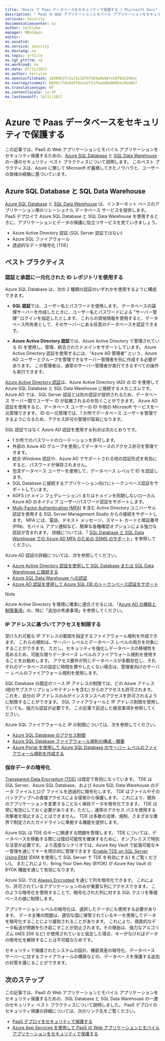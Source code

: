 ```yaml
---
title: "Azure で Paas データベースをセキュリティで保護する | Microsoft Docs"
description: " PaaS の Web アプリケーションとモバイル アプリケーションをセキュリティ保護するための、Azure SQL Database と SQL Data Warehouse のセキュリティ ベスト プラクティスについて説明します。 "
services: security
documentationcenter: na
author: techlake
manager: MBaldwin
editor: 
ms.assetid: 
ms.service: security
ms.devlang: na
ms.topic: article
ms.tgt_pltfrm: na
ms.workload: na
ms.date: 07/11/2017
ms.author: terrylan
ms.openlocfilehash: 18509b3fc3a73118f67583a0b087c58f0e51993c
ms.sourcegitcommit: 6699c77dcbd5f8a1a2f21fba3d0a0005ac9ed6b7
ms.translationtype: HT
ms.contentlocale: ja-JP
ms.lasthandoff: 10/11/2017
---
```

# <a name="securing-paas-databases-in-azure"></a>Azure で Paas データベースをセキュリティで保護する

この記事では、PaaS の Web アプリケーションとモバイル アプリケーションをセキュリティ保護するための、[Azure SQL Database](https://azure.microsoft.com/services/sql-database/) と [SQL Data Warehouse](https://azure.microsoft.com/services/sql-data-warehouse/) の一連のセキュリティ ベスト プラクティスについて説明します。 このベスト プラクティスは、Azure に関して Microsoft が蓄積してきたノウハウと、ユーザーの皆様の経験に基づいています。

## <a name="azure-sql-database-and-sql-data-warehouse"></a>Azure SQL Database と SQL Data Warehouse
[Azure SQL Database](../sql-database/sql-database-technical-overview.md) と [SQL Data Warehouse](../sql-data-warehouse/sql-data-warehouse-overview-what-is.md) は、インターネット ベースのアプリケーション用のリレーショナル データベース サービスを提供します。 PaaS デプロイで Azure SQL Database と SQL Data Warehouse を使用するときに、アプリケーションとデータの保護に役立つサービスを見ていきましょう。

- Azure Active Directory 認証 (SQL Server 認証ではない)
- Azure SQL ファイアウォール
- 透過的なデータ暗号化 (TDE)

## <a name="best-practices"></a>ベスト プラクティス

### <a name="use-a-centralized-identity-repository-for-authentication-and-authorization"></a>認証と承認に一元化された ID レポジトリを使用する

Azure SQL Database は、次の 2 種類の認証のいずれかを使用するように構成できます。

- **SQL 認証**では、ユーザー名とパスワードを使用します。 データベースの論理サーバーを作成したときに、ユーザー名とパスワードによる "サーバー管理" ログインを指定したとします。 これらの資格情報を使用すると、データベース所有者として、そのサーバーにある任意のデータベースを認証できます。

- **Azure Active Directory 認証**では、Azure Active Directory で管理されている ID を使用し、管理、統合されたドメインをサポートしています。 Azure Active Directory 認証を使用するには、"Azure AD 管理者" という、Azure AD ユーザーとグループを管理できるサーバー管理者を別に作成する必要があります。 この管理者は、通常のサーバー管理者が実行できるすべての操作も実行できます。

[Azure Active Directory 認証](../active-directory/develop/active-directory-authentication-scenarios.md)は、Azure Active Directory (AD) の ID を使用して Azure SQL Database と SQL Data Warehouse に接続するメカニズムです。 Azure AD では、SQL Server 認証とは別の認証が提供されるため、データベース サーバー間でユーザー ID が拡散されるのを防ぐことができます。 Azure AD 認証を使用すると、データベース ユーザーの ID や他の Microsoft サービスを一元管理できます。 ID の一元管理では、1 か所でデータベース ユーザーを管理できるようになるため、アクセス許可の管理が容易になります。  

SQL 認証ではなく Azure AD 認証を使用する利点は次のとおりです。

- 1 か所でのパスワードのローテーションを許可します。
- 外部の Azure AD グループを使用してデータベースのアクセス許可を管理できます。
- 統合 Windows 認証や、Azure AD でサポートされる他の認証形式を有効にすると、パスワードが保存されません。
- 包含データベース ユーザーを使用して、データベース レベルで ID を認証します。
- SQL Database に接続するアプリケーション向けにトークンベース認証をサポートしています。
- ADFS (ドメイン フェデレーション) またはドメインを同期しないローカル Azure AD のネイティブ ユーザー/パスワード認証をサポートします。
- [Multi-Factor Authentication (MFA)](../multi-factor-authentication/multi-factor-authentication.md) を含む Active Directory ユニバーサル認証を使用する SQL Server Management Studio からの接続をサポートします。 MFA には、電話、テキスト メッセージ、スマート カードと暗証番号 (PIN)、モバイル アプリ通知など、簡単な各種確認オプションによる強力な認証が含まれます。 詳細については、「 [SQL Database と SQL Data Warehouse での Azure AD MFA のための SSMS のサポート](../sql-database/sql-database-ssms-mfa-authentication.md)」を参照してください。

Azure AD 認証の詳細については、次を参照してください。

- [Azure Active Directory 認証を使用して SQL Database または SQL Data Warehouse に接続する](../sql-database/sql-database-aad-authentication.md)
- [Azure SQL Data Warehouse への認証](../sql-data-warehouse/sql-data-warehouse-authentication.md)
- [Azure AD 認証を使用して Azure SQL DB のトークンベース認証をサポート](https://blogs.msdn.microsoft.com/sqlsecurity/2016/02/09/token-based-authentication-support-for-azure-sql-db-using-azure-ad-auth/)

> [!NOTE]
> Azure Active Directory を環境に確実に適合させるには、「[Azure AD の機能と制限事項](../sql-database/sql-database-aad-authentication.md#azure-ad-features-and-limitations)」の、特に「追加の考慮事項」を参照してください。
>
>

### <a name="restrict-access-based-on-ip-address"></a>IP アドレスに基づいてアクセスを制限する
受け入れ可能な IP アドレスの範囲を指定するファイアウォール規則を作成できます。 これらの規則は、サーバー レベルとデータベース レベルの両方を対象にすることができます。 ただし、セキュリティを強化しデータベースの移植性を高めるため、可能な限りデータベース レベルのファイアウォール規則を使用することをお勧めします。 アクセス要件が同じデータベースが多数存在し、それぞれのデータベースの設定に時間を費やしたくない場合は、管理者向けのサーバー レベルのファイアウォール規則を使用します。

SQL Database の既定のソース IP アドレスの制限では、どの Azure アドレス (他のサブスクリプションやテナントを含む) からのアクセスも許可されます。 これを、自分の IP アドレスのみがインスタンスへのアクセスを許可されるように制限することができます。 SQL ファイアウォールと IP アドレス制限を使用していても、強力な認証が必要です。 この記事で前述した推奨事項を参照してください。

Azure SQL ファイアウォールと IP の制限については、次を参照してください。

- [Azure SQL Database のアクセス制御](../sql-database/sql-database-control-access.md)
- [Azure SQL Database ファイアウォール規則の構成 - 概要](../sql-database/sql-database-firewall-configure.md)
- [Azure Portal を使用して Azure SQL Database のサーバー レベルのファイアウォール規則を作成する](../sql-database/sql-database-configure-firewall-settings.md)

### <a name="encryption-of-data-at-rest"></a>保存データの暗号化
[Transparent Data Encryption (TDE)](https://msdn.microsoft.com/library/azure/bb934049) は既定で有効になっています。 TDE は SQL Server、Azure SQL Database、および Azure SQL Data Warehouse のデータ ファイルとログ ファイルを透過的に暗号化します。 TDE はファイルやそのバックアップへの直接アクセスによる侵害から保護します。 これにより、既存のアプリケーションを変更することなく保存データを暗号化できます。 TDE は常に有効にしておく必要があります。ただし、通常のアクセス パスを使用する攻撃者を阻止することはできません。 TDE は多数の法律、規制、さまざまな業界で制定されたガイドラインに準拠する機能を提供します。

Azure SQL は TDE のキーに関連する問題を管理します。 TDE については、データベースを移動する際には復旧可能性を確保するために、オンプレミスで特別な注意が必要です。 より高度なシナリオでは、Azure Key Vault で拡張可能なキー管理を通じてキーを明示的に管理できます ([Enable TDE on SQL Server Using EKM](/security/encryption/enable-tde-on-sql-server-using-ekm) (EKM を使用して SQL Server で TDE を有効にする) をご覧ください)。 またこれにより、Bring Your Own Key (BYOK) が Azure Key Vault の BYOK 機能を通じて有効になります。

Azure SQL では [Always Encrypted](/sql/relational-databases/security/encryption/always-encrypted-database-engine) を通じて列を暗号化できます。 これにより、許可されているアプリケーションのみが重要な列にアクセスできます。 このような暗号化を使用することで、暗号化された列に対する SQL クエリを等値ベースの値に制限します。

アプリケーション レベルの暗号化は、選択したデータにも使用する必要があります。 データ主権の問題は、適切な国に保管されているキーを使用してデータを暗号化することにより緩和されることがあります。 これにより、偶発的なデータ転送が問題を引き起こすことが防止されます。その理由は、強力なアルゴリズム (AES 256 など) が使用されていると仮定した場合、キーがなければデータの暗号化を解除することは不可能なためです。

セキュリティで保護されたシステムの設計、機密資産の暗号化、データベース サーバーに対するファイアウォールの構築などの、データベースを保護する追加の対策を講じることができます。

## <a name="next-steps"></a>次のステップ
この記事では、PaaS の Web アプリケーションとモバイル アプリケーションをセキュリティ保護するための、SQL Database と SQL Data Warehouse の一連のセキュリティ ベスト プラクティスについて説明しました。 PaaS デプロイのセキュリティ保護の詳細については、次のリンク先をご覧ください。

- [PaaS デプロイをセキュリティで保護する](security-paas-deployments.md)
- [Azure App Services を使用して PaaS の Web アプリケーションとモバイル アプリケーションをセキュリティで保護する](security-paas-applications-using-app-services.md)
